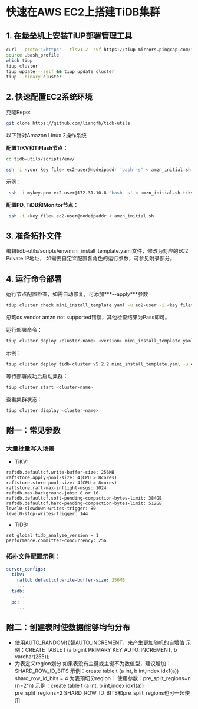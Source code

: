 # 快速在AWS EC2上搭建TiDB集群

## 1. 在堡垒机上安装TiUP部署管理工具

   ```Bash
   curl --proto '=https' --tlsv1.2 -sSf https://tiup-mirrors.pingcap.com/install.sh | sh
   source .bash_profile
   which tiup
   tiup cluster
   tiup update --self && tiup update cluster
   tiup --binary cluster
   ```

## 2. 快速配置EC2系统环境
   克隆Repo:
   ```Bash
   git clone https://github.com/liangfb/tidb-utils
   ```
   
   以下针对Amazon Linux 2操作系统  
   
   **配置TiKV和TiFlash节点：**
   ```bash
   cd tidb-utils/scripts/env/
   ```
   ```bash   
   ssh -i <your key file> ec2-user@nodeipaddr 'bash -s' < amzn_initial.sh tikv <data-volume-device>
   ```
   示例：
   ```bash
    ssh -i mykey.pem ec2-user@172.31.10.8 'bash -s' < amzn_initial.sh tikv nvme1n1
   ```

   **配置PD, TiDB和Monitor节点：**
   ```bash
    ssh -i <key file> ec2-user@nodeipaddr < amzn_initial.sh
   ```  

## 3. 准备拓扑文件

   编辑tidb-utils/scripts/env/mini_install_template.yaml文件，修改为对应的EC2 Private IP地址，
   如需要自定义配置各角色的运行参数，可参见附录部分。

## 4. 运行命令部署
   
   运行节点配置检查，如需自动修复，可添加***--apply***参数
   ```bash
   tiup cluster check mini_install_template.yaml -u ec2-user -i <key file>
   ```
   忽略os vendor amzn not supported错误，其他检查结果为Pass即可。

   运行部署命令：
   ```Bash
   tiup cluster deploy <cluster-name> <version> mini_install_template.yaml -u ec2-user -i <key file>
   ```
   示例：

   ```bash
   tiup cluster deploy tidb-cluster v5.2.2 mini_install_template.yaml -u ec2-user -i mykey.pem
   ```

   等待部署成功后启动集群：
   ```bash
   tiup cluster start <cluster-name>
   ```
   查看集群状态：
   ```bash
   tiup cluster display <cluster-name>
   ```

## 附一：常见参数

### 大量批量写入场景
   - TiKV:
   ```
   raftdb.defaultcf.write-buffer-size: 256MB
   raftstore.apply-pool-size: 4(CPU > 8cores)
   raftstore.store-pool-size: 4(CPU > 8cores)
   raftstore.raft-max-inflight-msgs: 1024
   raftdb.max-background-jobs: 8 or 16
   raftdb.defaultcf.soft-pending-compaction-bytes-limit: 384GB
   raftdb.defaultcf.hard-pending-compaction-bytes-limit: 512GB
   level0-slowdown-writes-trigger: 80
   level0-stop-writes-trigger: 144
   
   ``` 
   - TiDB:

   ```
   set global tidb_analyze_version = 1
   performance.committer-concurrency: 256
   ```

### 拓扑文件配置示例：
```yaml
server_configs:
  tikv:
    raftdb.defaultcf.write-buffer-size: 256MB
    ...
  tidb:
    ...
  pd:
    ...
```

## 附二：创建表时使数据能够均匀分布
- 使用AUTO_RANDOM代替AUTO_INCREMENT，来产生更加随机的自增值
示例：CREATE TABLE t (a bigint PRIMARY KEY AUTO_INCREMENT, b varchar(255));
- 为表定义region划分
如果表没有主键或主键不为数值型，建议增加：SHARD_ROW_ID_BITS
示例：create table t (a int, b int,index idx1(a)) shard_row_id_bits = 4
为表预切分region：
使用参数：pre_split_regions=n (n=2^n)
示例：create table t (a int, b int,index idx1(a)) pre_split_regions=2
SHARD_ROW_ID_BITS和pre_split_regions也可一起使用


